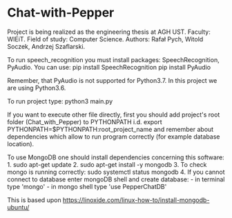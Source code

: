 # Chat-with-Pepper
Project is being realized as the engineering thesis at AGH UST. Faculty: WIEiT. Field of study: Computer Science.
Authors:
Rafał Pych,
Witold Soczek,
Andrzej Szaflarski.

To run speech_recognition you must install packages: SpeechRecognition, PyAudio.
You can use:
pip install SpeechRecognition
pip install PyAudio

Remember, that PyAudio is not supported for Python3.7. In this project we are using Python3.6.

To run project type:
	python3 main.py

If you want to execute other file directly, first you should add project's root folder (Chat_with_Pepper) to PYTHONPATH i.d. export PYTHONPATH=$PYTHONPATH:root_project_name and remember about dependencies which allow to run program correctly (for example database location). 

To use MongoDB one should install dependencies concerning this software:
	1. sudo apt-get update
	2. sudo apt-get install -y mongodb
	3. To check mongo is running correctly: sudo systemctl status mongodb
	4. If you cannot connect to database enter mongoDB shell and create database:
		- in terminal type 'mongo'
		- in mongo shell type 'use PepperChatDB'
		

This is based upon https://linoxide.com/linux-how-to/install-mongodb-ubuntu/


